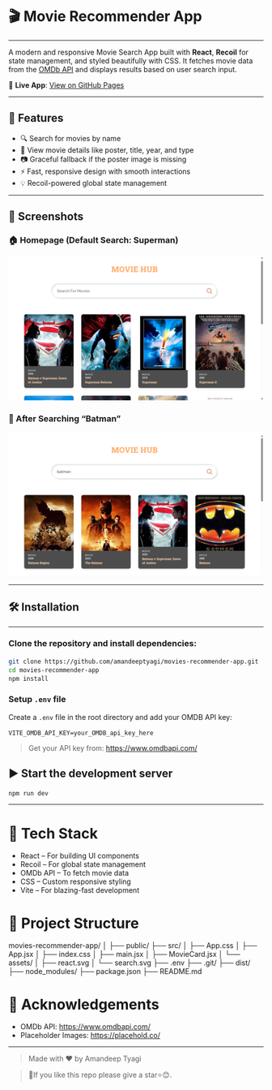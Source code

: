 # 🎬 Movie Recommender App
---

A modern and responsive Movie Search App built with **React**, **Recoil** for state management, and styled beautifully with CSS. It fetches movie data from the [OMDb API](https://www.omdbapi.com/) and displays results based on user search input.

🔗 **Live App**: [View on GitHub Pages](https://amandeeptyagi.github.io/movies-recommender-app/)

---

## 🚀 Features

- 🔍 Search for movies by name
- 🎥 View movie details like poster, title, year, and type
- 📷 Graceful fallback if the poster image is missing
- ⚡ Fast, responsive design with smooth interactions
- 💡 Recoil-powered global state management

---

## 📸 Screenshots

### 🏠 Homepage (Default Search: Superman)

![Homepage](src/assets/screenshots/homepage.png)

### 🔎 After Searching “Batman”

![Search Result](src/assets/screenshots/search-batman.png)

---

## 🛠️ Installation
---

### Clone the repository and install dependencies:

```bash
git clone https://github.com/amandeeptyagi/movies-recommender-app.git
cd movies-recommender-app
npm install
```

### Setup `.env` file

Create a `.env` file in the root directory and add your OMDB API key:

```env
VITE_OMDB_API_KEY=your_OMDB_api_key_here
```

> Get your API key from: https://www.omdbapi.com/



## ▶️ Start the development server
```bash
npm run dev
```
---
# 🧱 Tech Stack

- React – For building UI components
- Recoil – For global state management
- OMDb API – To fetch movie data
- CSS – Custom responsive styling
- Vite – For blazing-fast development

# 📁 Project Structure
movies-recommender-app/
│
├── public/
├── src/
│   ├── App.css
│   ├── App.jsx
│   ├── index.css
│   ├── main.jsx
│   ├── MovieCard.jsx
│   └── assets/
│       ├── react.svg
│       └── search.svg
├── .env
├── .git/
├── dist/
├── node_modules/
├── package.json
├── README.md

# 🙌 Acknowledgements
- OMDb API: https://www.omdbapi.com/
- Placeholder Images: https://placehold.co/


---

> Made with ❤️ by Amandeep Tyagi

>🙏If you like this repo please give a star⭐😊.